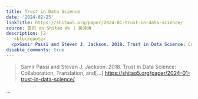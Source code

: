 ```yaml
---
title: Trust in Data Science
date: '2024-02-25'
linkTitle: https://shitao5.org/paper/2024-01-trust-in-data-science/
source: 首页 on Shitao Wu | 吴诗涛
description: |2-
   <blockquote>
  <p>Samir Passi and Steven J. Jackson. 2018. Trust in Data Science: Collaboration, Translation, and[&hellip;] <a href="https://shitao5.org/paper/2024-01-trust-in-data-science/">https://shitao5.org/paper/2024-01-trust-in-data-science/</a></p></blockquote>  ...
disable_comments: true
---
```

 <blockquote>
<p>Samir Passi and Steven J. Jackson. 2018. Trust in Data Science: Collaboration, Translation, and[&hellip;] <a href="https://shitao5.org/paper/2024-01-trust-in-data-science/">https://shitao5.org/paper/2024-01-trust-in-data-science/</a></p></blockquote>  ...